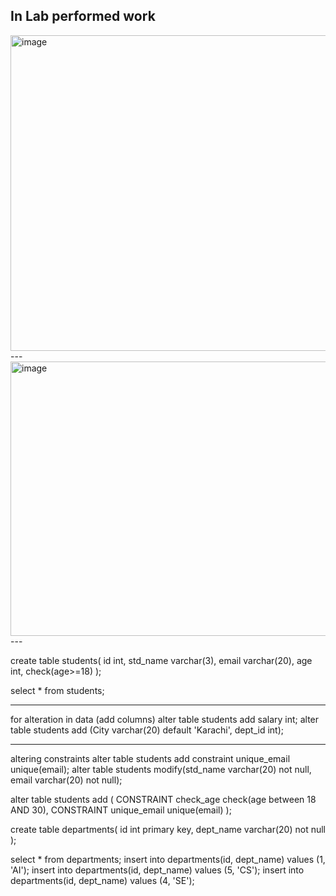 In Lab performed work
---
<img width="659" height="505" alt="image" src="https://github.com/user-attachments/assets/eeee5b3d-3adb-4523-8de8-015a9d83fdc3" />
---
<img width="698" height="439" alt="image" src="https://github.com/user-attachments/assets/2bfb5a56-d7b4-4651-ad60-1ada74323547" />
---

create table students(
id int, 
std_name varchar(3),
email varchar(20),
age int,
check(age>=18)
);

select * from students;

---

for alteration in data (add columns)
alter table students add salary int;
alter table students add (City varchar(20) default 'Karachi', dept_id int);

---
altering constraints
alter table students add constraint unique_email unique(email);
alter table students modify(std_name varchar(20) not null, email varchar(20) not null); 

alter table students add ( CONSTRAINT
check_age check(age between 18 AND 30),
CONSTRAINT unique_email unique(email)
);


create table departments(
id int primary key,
dept_name varchar(20) not null
);

select * from departments;
insert into departments(id, dept_name) values (1, 'AI');
insert into departments(id, dept_name) values (5, 'CS');
insert into departments(id, dept_name) values (4, 'SE');




